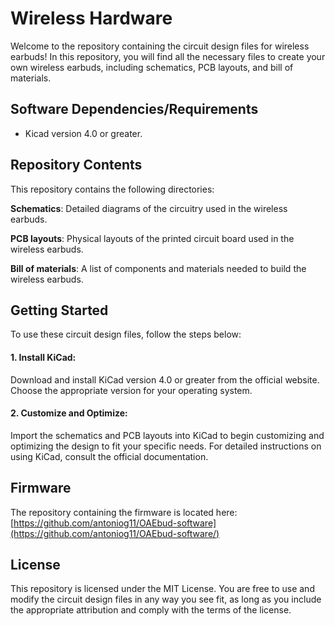 # Wireless Hardware
Welcome to the repository containing the circuit design files for wireless earbuds! In this repository, you will find all the necessary files to create your own wireless earbuds, including schematics, PCB layouts, and bill of materials.

## Software Dependencies/Requirements

- Kicad version 4.0 or greater.


## Repository Contents
This repository contains the following directories:

**Schematics**: Detailed diagrams of the circuitry used in the wireless earbuds.

**PCB layouts**: Physical layouts of the printed circuit board used in the wireless earbuds.

**Bill of materials**: A list of components and materials needed to build the wireless earbuds.

## Getting Started
To use these circuit design files, follow the steps below:

#### 1. Install KiCad: 
Download and install KiCad version 4.0 or greater from the official website. Choose the appropriate version for your operating system.

#### 2. Customize and Optimize: 
Import the schematics and PCB layouts into KiCad to begin customizing and optimizing the design to fit your specific needs. For detailed instructions on using KiCad, consult the official documentation.

## Firmware
The repository containing the firmware is located here: [https://github.com/antoniog11/OAEbud-software](https://github.com/antoniog11/OAEbud-software/)

## License
This repository is licensed under the MIT License. You are free to use and modify the circuit design files in any way you see fit, as long as you include the appropriate attribution and comply with the terms of the license.
